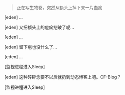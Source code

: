 > 正在写生物卷，突然从额头上掉下来一片血痂

[eden] ...

[eden] 又把额头上的痘痂挖破了呢...

[eden] ...

[eden] 留下疤也没什么了...

[eden] ...

[监视进程进入Sleep]

[eden] 这种碎碎念要不以后就扔到动态博客上吧。CF-Blog？

[监视进程进入Sleep]
